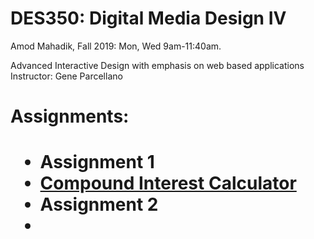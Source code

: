 # DES350: Digital Media Design IV
Amod Mahadik, Fall 2019: Mon, Wed 9am-11:40am.

Advanced Interactive Design with emphasis on web based applications
Instructor: Gene Parcellano

<h1> Assignments: <h1>
  
  <ul> 
  <li>Assignment 1 <li> 
  <a href=" https://amodmahadik.github.io/Compound-Interest-Calc-Final/">Compound Interest Calculator </a> 
  <li> Assignment 2 <li> 
  <ul>
